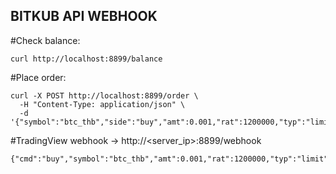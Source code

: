 ## BITKUB API WEBHOOK
#Check balance:
```
curl http://localhost:8899/balance
```

#Place order:
```
curl -X POST http://localhost:8899/order \
  -H "Content-Type: application/json" \
  -d '{"symbol":"btc_thb","side":"buy","amt":0.001,"rat":1200000,"typ":"limit"}'
```

#TradingView webhook → http://<server_ip>:8899/webhook
```
{"cmd":"buy","symbol":"btc_thb","amt":0.001,"rat":1200000,"typ":"limit"}
```
